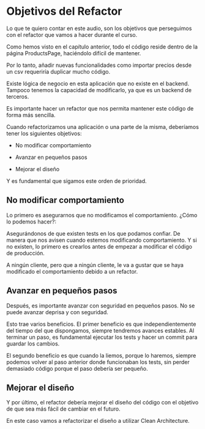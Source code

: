 # Objetivos del Refactor

Lo que te quiero contar en este audio, son los objetivos que perseguimos con el refactor que vamos a hacer durante el curso.

Como hemos visto en el capítulo anterior, todo el código reside dentro de la página ProductsPage, haciéndolo difícil de mantener.

Por lo tanto, añadir nuevas funcionalidades como importar precios desde un csv requeriría duplicar mucho código.

Existe lógica de negocio en esta aplicación que no existe en el backend. Tampoco tenemos la capacidad de modificarlo, ya que es un backend de terceros.

Es importante hacer un refactor que nos permita mantener este código de forma más sencilla.

Cuando refactorizamos una aplicación o una parte de la misma, deberíamos tener los siguientes objetivos:

- No modificar comportamiento

- Avanzar en pequeños pasos

- Mejorar el diseño

Y es fundamental que sigamos este orden de prioridad.

## No modificar comportamiento

Lo primero es asegurarnos que no modificamos el comportamiento. ¿Cómo lo podemos hacer?:

Asegurándonos de que existen tests en los que podamos confiar. De manera que nos avisen cuando estemos modificando comportamiento. Y si no existen, lo primero es crearlos antes de empezar a modificar el código de producción.

A ningún cliente, pero que a ningún cliente, le va a gustar que se haya modificado el comportamiento debido a un refactor.

## Avanzar en pequeños pasos

Después, es importante avanzar con seguridad en pequeños pasos. No se puede avanzar deprisa y con seguridad.

Esto trae varios beneficios. El primer beneficio es que independientemente del tiempo del que dispongamos, siempre tendremos avances estables. Al terminar un paso, es fundamental ejecutar los tests y hacer un commit para guardar los cambios.

El segundo beneficio es que cuando la liemos, porque lo haremos, siempre podemos volver al paso anterior donde funcionaban los tests, sin perder demasiado código porque el paso debería ser pequeño.

## Mejorar el diseño

Y por último, el refactor debería mejorar el diseño del código con el objetivo de que sea más fácil de cambiar en el futuro.

En este caso vamos a refactorizar el diseño a utilizar Clean Architecture.
